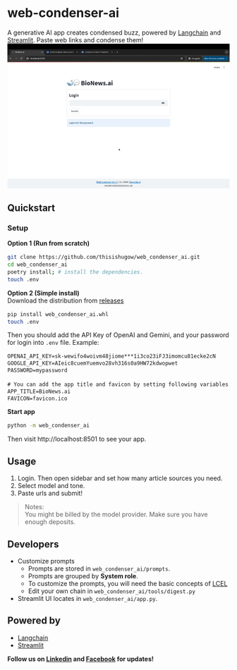 # web-condenser-ai

A generative AI app creates condensed buzz, powered by [Langchain](https://www.langchain.com) and [Streamlit](https://streamlit.io). Paste web links and condense them!
![demo](assets/video/demo.gif)

## Quickstart

### Setup
**Option 1 (Run from scratch)**
```bash
git clone https://github.com/thisishugow/web_condenser_ai.git
cd web_condenser_ai 
poetry install; # install the dependencies. 
touch .env
```
**Option 2 (Simple install)**  
Download the distribution from [releases](https://github.com/thisishugow/web_condenser_ai/releases)
```bash
pip install web_condenser_ai.whl
touch .env
```


Then you should add the API Key of OpenAI and Gemini, and your password for login into `.env` file. Example: 

```
OPENAI_API_KEY=sk-wewifo4woivm48jiome***1i3co23iFJ3imomcu81ecke2cN
GOOGLE_API_KEY=AIeic8cuemYuemvo28vh316s0a9HW72kdwopwet
PASSWORD=mypassword

# You can add the app title and favicon by setting following variables
APP_TITLE=BioNews.ai
FAVICON=favicon.ico
```


**Start app**
```bash
python -m web_condenser_ai
```

Then visit http://localhost:8501 to see your app. 

## Usage
1. Login. Then open sidebar and set how many article sources you need. 
2. Select model and tone. 
3. Paste urls and submit! 
> Notes:  
> You might be billed by the model provider. Make sure you have enough deposits. 

## Developers 

- Customize prompts  
  - Prompts are stored in `web_condenser_ai/prompts`. 
  - Prompts are grouped by **System role**.
  - To customize the prompts, you will need the basic concepts of [LCEL](https://python.langchain.com/v0.2/docs/concepts/#langchain-expression-language-lcel)
  - Edit your own chain in `web_condenser_ai/tools/digest.py`
- Streamlit UI locates in `web_condenser_ai/app.py`. 


## Powered by
- [Langchain](https://www.langchain.com)
- [Streamlit](https://streamlit.io)

**Follow us on [Linkedin](https://www.linkedin.com/company/colosscious) and [Facebook](https://www.facebook.com/people/Colosscious/61556549523278) for updates!**
